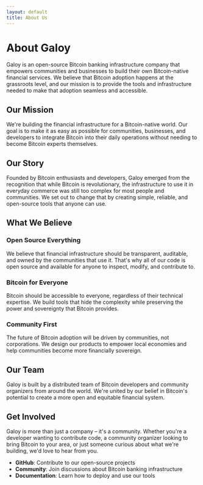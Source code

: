 ```yaml
---
layout: default
title: About Us
---
```


# About Galoy

Galoy is an open-source Bitcoin banking infrastructure company that empowers communities and businesses to build their own Bitcoin-native financial services. We believe that Bitcoin adoption happens at the grassroots level, and our mission is to provide the tools and infrastructure needed to make that adoption seamless and accessible.

## Our Mission

We're building the financial infrastructure for a Bitcoin-native world. Our goal is to make it as easy as possible for communities, businesses, and developers to integrate Bitcoin into their daily operations without needing to become Bitcoin experts themselves.

## Our Story

Founded by Bitcoin enthusiasts and developers, Galoy emerged from the recognition that while Bitcoin is revolutionary, the infrastructure to use it in everyday commerce was still too complex for most people and communities. We set out to change that by creating simple, reliable, and open-source tools that anyone can use.

## What We Believe

### Open Source Everything
We believe that financial infrastructure should be transparent, auditable, and owned by the communities that use it. That's why all of our code is open source and available for anyone to inspect, modify, and contribute to.

### Bitcoin for Everyone
Bitcoin should be accessible to everyone, regardless of their technical expertise. We build tools that hide the complexity while preserving the power and sovereignty that Bitcoin provides.

### Community First
The future of Bitcoin adoption will be driven by communities, not corporations. We design our products to empower local economies and help communities become more financially sovereign.

## Our Team

Galoy is built by a distributed team of Bitcoin developers and community organizers from around the world. We're united by our belief in Bitcoin's potential to create a more open and equitable financial system.

## Get Involved

Galoy is more than just a company – it's a community. Whether you're a developer wanting to contribute code, a community organizer looking to bring Bitcoin to your area, or just someone curious about what we're building, we'd love to hear from you.

- **GitHub**: Contribute to our open-source projects
- **Community**: Join discussions about Bitcoin banking infrastructure
- **Documentation**: Learn how to deploy and use our tools